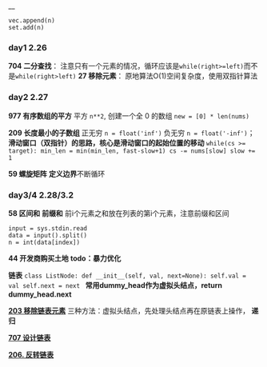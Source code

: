 __
```
vec.append(n)
set.add(n)
```

### day1 2.26
**704 二分查找**： 注意只有一个元素的情况，循环应该是`while(right>=left)`而不是`while(right>left)`
**27 移除元素**： 原地算法O(1)空间复杂度，使用双指针算法
### day2 2.27
**977 有序数组的平方** 平方 `n**2`, 创建一个全 0 的数组 `new = [0] * len(nums)`

**209 长度最小的子数组** 正无穷 `n = float('inf')` 负无穷 `n = float('-inf')`； **滑动窗口（双指针）**的思路，核心是滑动窗口的**起始位置的移动**
`while(cs >= target):
                min_len = min(min_len, fast-slow+1)
                cs -= nums[slow]
                slow += 1`

**59 螺旋矩阵** **定义边界**不断循环

### day3/4 2.28/3.2
**58 区间和** **前缀和** 前i个元素之和放在列表的第i个元素，注意前缀和区间
```
input = sys.stdin.read
data = input().split()
n = int(data[index])
```
**44 开发商购买土地** 
**todo：暴力优化**

**链表** 
`class ListNode: def __init__(self, val, next=None):
 self.val = val
 self.next = next
`
**常用dummy_head作为虚拟头结点，return dummy_head.next**

[**203 移除链表元素**](https://programmercarl.com/0203.%E7%A7%BB%E9%99%A4%E9%93%BE%E8%A1%A8%E5%85%83%E7%B4%A0.html#_203-%E7%A7%BB%E9%99%A4%E9%93%BE%E8%A1%A8%E5%85%83%E7%B4%A0) 三种方法：虚拟头结点，先处理头结点再在原链表上操作， **递归**

[**707 设计链表**](https://programmercarl.com/0707.%E8%AE%BE%E8%AE%A1%E9%93%BE%E8%A1%A8.html#_707-%E8%AE%BE%E8%AE%A1%E9%93%BE%E8%A1%A8)

**[206. 反转链表](https://leetcode.cn/problems/reverse-linked-list/)**